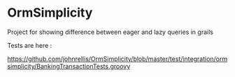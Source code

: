 OrmSimplicity
=============

Project for showing difference between eager and lazy queries in grails

Tests are here :

https://github.com/johnrellis/OrmSimplicity/blob/master/test/integration/ormsimplicity/BankingTransactionTests.groovy